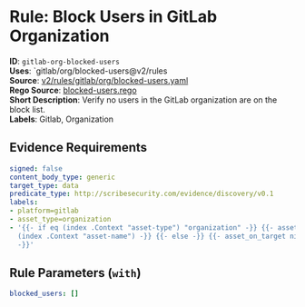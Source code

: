 # Rule: Block Users in GitLab Organization

**ID**: `gitlab-org-blocked-users`  
**Uses**: `gitlab/org/blocked-users@v2/rules  
**Source**: [v2/rules/gitlab/org/blocked-users.yaml](https://github.com/scribe-public/sample-policies/v2/rules/gitlab/org/blocked-users.yaml)  
**Rego Source**: [blocked-users.rego](https://github.com/scribe-public/sample-policies/v2/rules/gitlab/org/blocked-users.rego)  
**Short Description**: Verify no users in the GitLab organization are on the block list.  
**Labels**: Gitlab, Organization

## Evidence Requirements

```yaml
signed: false
content_body_type: generic
target_type: data
predicate_type: http://scribesecurity.com/evidence/discovery/v0.1
labels:
- platform=gitlab
- asset_type=organization
- '{{- if eq (index .Context "asset-type") "organization" -}} {{- asset_on_target
  (index .Context "asset-name") -}} {{- else -}} {{- asset_on_target nil -}} {{- end
  -}}'
```
## Rule Parameters (`with`)

```yaml
blocked_users: []
```
